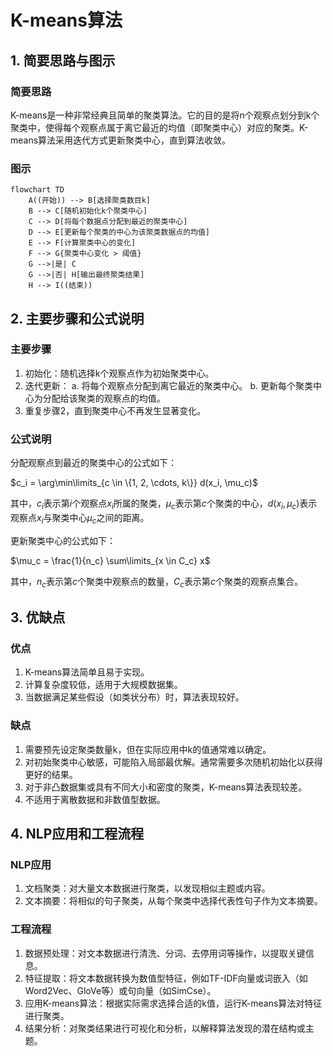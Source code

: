 ##

# K-means算法

## 1. 简要思路与图示

### 简要思路

K-means是一种非常经典且简单的聚类算法。它的目的是将n个观察点划分到k个聚类中，使得每个观察点属于离它最近的均值（即聚类中心）对应的聚类。K-means算法采用迭代方式更新聚类中心，直到算法收敛。

### 图示



```mermaid
flowchart TD
    A((开始)) --> B[选择聚类数目k]
    B --> C[随机初始化k个聚类中心]
    C --> D[将每个数据点分配到最近的聚类中心]
    D --> E[更新每个聚类的中心为该聚类数据点的均值]
    E --> F[计算聚类中心的变化]
    F --> G{聚类中心变化 > 阈值}
    G -->|是| C
    G -->|否| H[输出最终聚类结果]
    H --> I((结束))
```



## 2. 主要步骤和公式说明

### 主要步骤

1. 初始化：随机选择k个观察点作为初始聚类中心。
2. 迭代更新： a. 将每个观察点分配到离它最近的聚类中心。 b. 更新每个聚类中心为分配给该聚类的观察点的均值。
3. 重复步骤2，直到聚类中心不再发生显著变化。

### 公式说明

分配观察点到最近的聚类中心的公式如下：

$c_i = \arg\min\limits_{c \in \{1, 2, \cdots, k\}} d(x_i, \mu_c)$

其中，$c_i$表示第$i$个观察点$x_i$所属的聚类，$\mu_c$表示第$c$个聚类的中心，$d(x_i, \mu_c)$表示观察点$x_i$与聚类中心$\mu_c$之间的距离。

更新聚类中心的公式如下：

$\mu_c = \frac{1}{n_c} \sum\limits_{x \in C_c} x$

其中，$n_c$表示第$c$个聚类中观察点的数量，$C_c$表示第$c$个聚类的观察点集合。

## 3. 优缺点

### 优点

1. K-means算法简单且易于实现。
2. 计算复杂度较低，适用于大规模数据集。
3. 当数据满足某些假设（如类状分布）时，算法表现较好。

### 缺点

1. 需要预先设定聚类数量k，但在实际应用中k的值通常难以确定。
2. 对初始聚类中心敏感，可能陷入局部最优解。通常需要多次随机初始化以获得更好的结果。
3. 对于非凸数据集或具有不同大小和密度的聚类，K-means算法表现较差。
4. 不适用于离散数据和非数值型数据。

## 4. NLP应用和工程流程

### NLP应用
1. 文档聚类：对大量文本数据进行聚类，以发现相似主题或内容。
3. 文本摘要：将相似的句子聚类，从每个聚类中选择代表性句子作为文本摘要。

### 工程流程

1. 数据预处理：对文本数据进行清洗、分词、去停用词等操作，以提取关键信息。
2. 特征提取：将文本数据转换为数值型特征，例如TF-IDF向量或词嵌入（如Word2Vec、GloVe等）或句向量（如SimCse）。
3. 应用K-means算法：根据实际需求选择合适的k值，运行K-means算法对特征进行聚类。
4. 结果分析：对聚类结果进行可视化和分析，以解释算法发现的潜在结构或主题。





